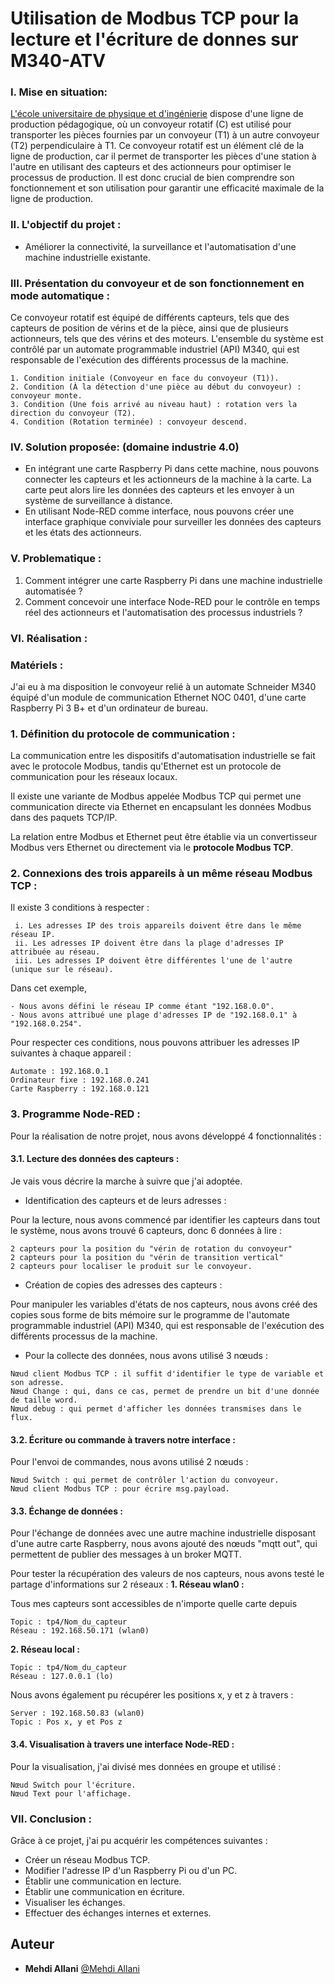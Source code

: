 # Utilisation de Modbus TCP pour la lecture et l'écriture de donnes sur M340-ATV

### I. Mise en situation:

 [L'école universitaire de physique et d'ingénierie](https://eupi.uca.fr/) dispose d'une ligne de production pédagogique, où un convoyeur rotatif (C) est utilisé pour transporter les pièces fournies par un convoyeur (T1) à un autre convoyeur (T2) perpendiculaire à T1.  Ce convoyeur rotatif est un élément clé de la ligne de production, car il permet de transporter les pièces d'une station à l'autre en utilisant des capteurs et des actionneurs pour optimiser le processus de production. Il est donc crucial de bien comprendre son fonctionnement et son utilisation pour garantir une efficacité maximale de la ligne de production.

### II. L'objectif du projet : 

- Améliorer la connectivité, la surveillance et l'automatisation d'une machine industrielle existante.

### III. Présentation du convoyeur et de son fonctionnement en mode automatique :
Ce convoyeur rotatif est équipé de différents capteurs, tels que des capteurs de position de vérins et de la pièce, ainsi que de plusieurs actionneurs, tels que des vérins et des moteurs. L'ensemble du système est contrôlé par un automate programmable industriel (API) M340, qui est responsable de l'exécution des différents processus de la machine.
```
1. Condition initiale (Convoyeur en face du convoyeur (T1)).
2. Condition (À la détection d'une pièce au début du convoyeur) : convoyeur monte.
3. Condition (Une fois arrivé au niveau haut) : rotation vers la direction du convoyeur (T2).
4. Condition (Rotation terminée) : convoyeur descend.
```

### IV. Solution proposée: (domaine industrie 4.0)

- En intégrant une carte Raspberry Pi dans cette machine, nous pouvons connecter les capteurs et les actionneurs de la machine à la carte. La carte peut alors lire les données des capteurs et les envoyer à un système de surveillance à distance.
- En utilisant Node-RED comme interface, nous pouvons créer une interface graphique conviviale pour surveiller les données des capteurs et les états des actionneurs.

### V. Problematique :

1. Comment intégrer une carte Raspberry Pi dans une machine industrielle automatisée ?
2. Comment concevoir une interface Node-RED pour le contrôle en temps réel des actionneurs et l'automatisation des processus industriels ?

### VI. Réalisation :

### Matériels :
J'ai eu à ma disposition le convoyeur relié à un automate Schneider M340 équipé d'un module de communication Ethernet NOC 0401, d'une carte Raspberry Pi 3 B+ et d'un ordinateur de bureau.
### 1. Définition du protocole de communication :

La communication entre les dispositifs d'automatisation industrielle se fait avec le protocole Modbus, tandis qu'Ethernet est un protocole de communication pour les réseaux locaux.

Il existe une variante de Modbus appelée Modbus TCP qui permet une communication directe via Ethernet en encapsulant les données Modbus dans des paquets TCP/IP. 

La relation entre Modbus et Ethernet peut être établie via un convertisseur Modbus vers Ethernet ou directement via le **protocole Modbus TCP**.

### 2. Connexions des trois appareils à un même réseau Modbus TCP :
Il existe 3 conditions à respecter :
```
 i. Les adresses IP des trois appareils doivent être dans le même réseau IP.
 ii. Les adresses IP doivent être dans la plage d'adresses IP attribuée au réseau.
 iii. Les adresses IP doivent être différentes l'une de l'autre (unique sur le réseau).
 ```

Dans cet exemple,
```
- Nous avons défini le réseau IP comme étant "192.168.0.0".
- Nous avons attribué une plage d'adresses IP de "192.168.0.1" à "192.168.0.254".
```
Pour respecter ces conditions, nous pouvons attribuer les adresses IP suivantes à chaque appareil :
```
Automate : 192.168.0.1
Ordinateur fixe : 192.168.0.241
Carte Raspberry : 192.168.0.121
```
### 3. Programme Node-RED :

Pour la réalisation de notre projet, nous avons développé 4 fonctionnalités :

#### 3.1. Lecture des données des capteurs :

Je vais vous décrire la marche à suivre que j'ai adoptée.

- Identification des capteurs et de leurs adresses :

Pour la lecture, nous avons commencé par identifier les capteurs dans tout le système, nous avons trouvé 6 capteurs, donc 6 données à lire :
```
2 capteurs pour la position du "vérin de rotation du convoyeur"
2 capteurs pour la position du "vérin de transition vertical"
2 capteurs pour localiser le produit sur le convoyeur.
```
- Création de copies des adresses des capteurs :

Pour manipuler les variables d'états de nos capteurs, nous avons créé des copies sous forme de bits mémoire sur le programme de l'automate programmable industriel (API) M340, qui est responsable de l'exécution des différents processus de la machine.

- Pour la collecte des données, nous avons utilisé 3 nœuds :
```
Nœud client Modbus TCP : il suffit d'identifier le type de variable et son adresse.
Nœud Change : qui, dans ce cas, permet de prendre un bit d'une donnée de taille word.
Nœud debug : qui permet d'afficher les données transmises dans le flux.	
```
#### 3.2. Écriture ou commande à travers notre interface :
Pour l'envoi de commandes, nous avons utilisé 2 nœuds :

```
Nœud Switch : qui permet de contrôler l'action du convoyeur.
Nœud client Modbus TCP : pour écrire msg.payload.
```
#### 3.3. Échange de données :

Pour l'échange de données avec une autre machine industrielle disposant d'une autre carte Raspberry, nous avons ajouté des nœuds "mqtt out", qui permettent de publier des messages à un broker MQTT.

Pour tester la récupération des valeurs de nos capteurs, nous avons testé le partage d'informations sur 2 réseaux :
**1. Réseau wlan0 :**

Tous mes capteurs sont accessibles de n'importe quelle carte depuis 
```
Topic : tp4/Nom_du_capteur
Réseau : 192.168.50.171 (wlan0)
```
**2. Réseau local :**
```
Topic : tp4/Nom_du_capteur
Réseau : 127.0.0.1 (lo)
```
Nous avons également pu récupérer les positions x, y et z à travers :
```
Server : 192.168.50.83 (wlan0)
Topic : Pos x, y et Pos z
```
#### 3.4. Visualisation à travers une interface Node-RED :
Pour la visualisation, j'ai divisé mes données en groupe et utilisé :
```
Nœud Switch pour l'écriture.
Nœud Text pour l'affichage.
```
### VII. Conclusion :
Grâce à ce projet, j'ai pu acquérir les compétences suivantes :
- Créer un réseau Modbus TCP.
- Modifier l'adresse IP d'un Raspberry Pi ou d'un PC.
- Établir une communication en lecture.
- Établir une communication en écriture.
- Visualiser les échanges.
- Effectuer des échanges internes et externes.


## Auteur
* **Mehdi Allani** [@Mehdi Allani](https://www.linkedin.com/in/mehdi-allani-3a18ab1b2/)